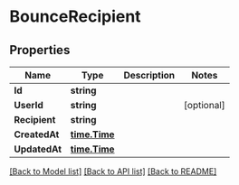 # BounceRecipient

## Properties

Name | Type | Description | Notes
------------ | ------------- | ------------- | -------------
**Id** | **string** |  | 
**UserId** | **string** |  | [optional] 
**Recipient** | **string** |  | 
**CreatedAt** | [**time.Time**](time.Time) |  | 
**UpdatedAt** | [**time.Time**](time.Time) |  | 

[[Back to Model list]](../README#documentation-for-models) [[Back to API list]](../README#documentation-for-api-endpoints) [[Back to README]](../README)


